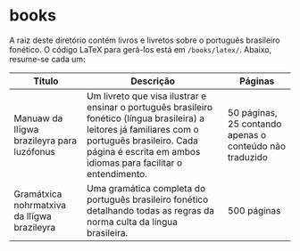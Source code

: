 # books
A raiz deste diretório contém livros e livretos sobre o português brasileiro fonético. O código LaTeX para gerá-los está em `/books/latex/`. Abaixo, resume-se cada um:

|Título|Descrição|Páginas|
|------|---------|-------|
|Manuaw da llĩgwa brazileyra para luzófonus|Um livreto que visa ilustrar e ensinar o português brasileiro fonético (língua brasileira) a leitores já familiares com o português brasileiro. Cada página é escrita em ambos idiomas para facilitar o entendimento.|50 páginas, 25 contando apenas o conteúdo não traduzido|
|Gramátxica nohrmatxiva da llĩgwa brazileyra|Uma gramática completa do português brasileiro fonético detalhando todas as regras da norma culta da língua brasileira.|500 páginas|

